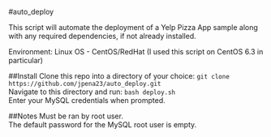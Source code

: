 #auto_deploy

This script will automate the deployment of a Yelp Pizza App sample along with any required dependencies, if not already installed.

Environment: Linux OS - CentOS/RedHat (I used this script on CentOS 6.3 in particular)

##Install
Clone this repo into a directory of your choice: `git clone https://github.com/jpena23/auto_deploy.git`<br /> 
Navigate to this directory and run: `bash deploy.sh` <br /> 
Enter your MySQL credentials when prompted. <br />

##Notes 
Must be ran by root user. <br />
The default password for the MySQL root user is empty. <br />
